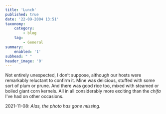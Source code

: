 ```yaml
---
title: 'Lunch'
published: true
date: '22-09-2004 13:51'
taxonomy:
    category:
        - blog
    tag:
        - General
summary:
    enabled: '1'
subhead: " "
header_image: '0'
---
```


Not entirely unexpected, I don’t suppose, although our hosts were remarkably reluctant to confirm it. Mine was delicious, stuffed with some sort of plum or prune. And there was good rice too, mixed with steamed or boiled giant corn kernels. All in all considerably more exciting than the _chifa_ I've had on other occasions.

2021-11-08: _Alas, the photo has gone missing._

